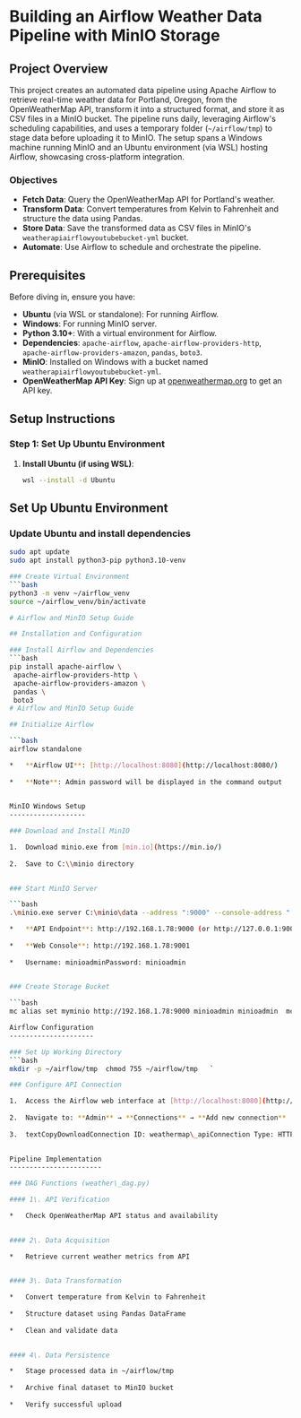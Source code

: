 # Building an Airflow Weather Data Pipeline with MinIO Storage

## Project Overview

This project creates an automated data pipeline using Apache Airflow to retrieve real-time weather data for Portland, Oregon, from the OpenWeatherMap API, transform it into a structured format, and store it as CSV files in a MinIO bucket. The pipeline runs daily, leveraging Airflow's scheduling capabilities, and uses a temporary folder (`~/airflow/tmp`) to stage data before uploading it to MinIO. The setup spans a Windows machine running MinIO and an Ubuntu environment (via WSL) hosting Airflow, showcasing cross-platform integration.

### Objectives

- **Fetch Data**: Query the OpenWeatherMap API for Portland's weather.
- **Transform Data**: Convert temperatures from Kelvin to Fahrenheit and structure the data using Pandas.
- **Store Data**: Save the transformed data as CSV files in MinIO's `weatherapiairflowyoutubebucket-yml` bucket.
- **Automate**: Use Airflow to schedule and orchestrate the pipeline.

## Prerequisites

Before diving in, ensure you have:

- **Ubuntu** (via WSL or standalone): For running Airflow.
- **Windows**: For running MinIO server.
- **Python 3.10+**: With a virtual environment for Airflow.
- **Dependencies**: `apache-airflow`, `apache-airflow-providers-http`, `apache-airflow-providers-amazon`, `pandas`, `boto3`.
- **MinIO**: Installed on Windows with a bucket named `weatherapiairflowyoutubebucket-yml`.
- **OpenWeatherMap API Key**: Sign up at [openweathermap.org](https://openweathermap.org) to get an API key.

## Setup Instructions

### Step 1: Set Up Ubuntu Environment

1. **Install Ubuntu (if using WSL)**:
   ```bash
   wsl --install -d Ubuntu

## Set Up Ubuntu Environment

### Update Ubuntu and install dependencies
   ```bash
   sudo apt update
   sudo apt install python3-pip python3.10-venv

### Create Virtual Environment
```bash
python3 -m venv ~/airflow_venv
source ~/airflow_venv/bin/activate

# Airflow and MinIO Setup Guide

## Installation and Configuration

### Install Airflow and Dependencies
```bash
pip install apache-airflow \
    apache-airflow-providers-http \
    apache-airflow-providers-amazon \
    pandas \
    boto3
# Airflow and MinIO Setup Guide

## Initialize Airflow

```bash
airflow standalone

*   **Airflow UI**: [http://localhost:8080](http://localhost:8080/)
    
*   **Note**: Admin password will be displayed in the command output
    

MinIO Windows Setup
-------------------

### Download and Install MinIO

1.  Download minio.exe from [min.io](https://min.io/)
    
2.  Save to C:\\minio directory
    

### Start MinIO Server

   ```bash
   .\minio.exe server C:\minio\data --address ":9000" --console-address ":9001" --config-dir C:\minio\config   `

*   **API Endpoint**: http://192.168.1.78:9000 (or http://127.0.0.1:9000)
    
*   **Web Console**: http://192.168.1.78:9001
    
*   Username: minioadminPassword: minioadmin
    

### Create Storage Bucket

  ```bash
   mc alias set myminio http://192.168.1.78:9000 minioadmin minioadmin  mc mb myminio/weatherapiairflowyoutubebucket-yml   `

Airflow Configuration
---------------------

### Set Up Working Directory
```bash
mkdir -p ~/airflow/tmp  chmod 755 ~/airflow/tmp   `

### Configure API Connection

1.  Access the Airflow web interface at [http://localhost:8080](http://localhost:8080/)
    
2.  Navigate to: **Admin** → **Connections** → **Add new connection**
    
3.  textCopyDownloadConnection ID: weathermap\_apiConnection Type: HTTPHost: api.openweathermap.orgSchema: http
    

Pipeline Implementation
-----------------------

### DAG Functions (weather\_dag.py)

#### 1\. API Verification

*   Check OpenWeatherMap API status and availability
    

#### 2\. Data Acquisition

*   Retrieve current weather metrics from API
    

#### 3\. Data Transformation

*   Convert temperature from Kelvin to Fahrenheit
    
*   Structure dataset using Pandas DataFrame
    
*   Clean and validate data
    

#### 4\. Data Persistence

*   Stage processed data in ~/airflow/tmp
    
*   Archive final dataset to MinIO bucket
    
*   Verify successful upload
